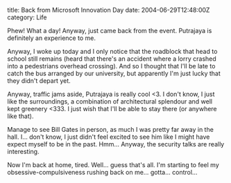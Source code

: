 title: Back from Microsoft Innovation Day
date: 2004-06-29T12:48:00Z
category: Life

Phew! What a day! Anyway, just came back from the event. Putrajaya is definitely an experience to me.

Anyway, I woke up today and I only notice that the roadblock that head to school still remains (heard that there's an accident where a lorry crashed into a pedestrians overhead crossing). And so I thought that I'll be late to catch the bus arranged by our university, but apparently I'm just lucky that they didn't depart yet.

Anyway, traffic jams aside, Putrajaya is really cool <3. I don't know, I just like the surroundings, a combination of architectural splendour and well kept greenery <333. I just wish that I'll be able to stay there (or anywhere like that).

Manage to see Bill Gates in person, as much I was pretty far away in the hall. I… don't know, I just didn't feel excited to see him like I might have expect myself to be in the past. Hmm… Anyway, the security talks are really interesting.

Now I'm back at home, tired. Well… guess that's all. I'm starting to feel my obsessive-compulsiveness rushing back on me… gotta… control…
